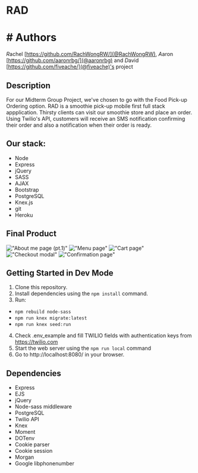 # RAD
# # Authors
*R*achel [https://github.com/RachWongRW/](@RachWongRW), *A*aron [https://github.com/aaronrbg/](@aaronrbg) and *D*avid [https://github.com/fiveache/](@fiveache)'s project

## Description
For our Midterm Group Project, we've chosen to go with the Food Pick-up Ordering option. RAD is a smoothie pick-up mobile first full stack appplication. Thirsty clients can visit our smoothie store and place an order. Using Twilio's API, customers will receive an SMS notification confirming their order and also a notification when their order is ready.

## Our stack: 
- Node
- Express
- jQuery
- SASS
- AJAX
- Bootstrap
- PostgreSQL
- Knex.js
- git
- Heroku

## Final Product
!["About me page (pt.1)"](link)
!["Menu page"](link)
!["Cart page"](link)
!["Checkout modal"](link)
!["Confirmation page"](link)

## Getting Started in Dev Mode

1. Clone this repository.
2. Install dependencies using the `npm install` command.
3. Run:
  - `npm rebuild node-sass`
  - `npm run knex migrate:latest`
  - `npm run knex seed:run`
4. Check .env_example and fill TWILIO fields with authentication keys from https://twilio.com
5. Start the web server using the `npm run local` command
5. Go to http://localhost:8080/ in your browser.

## Dependencies

- Express
- EJS
- jQuery
- Node-sass middleware
- PostgreSQL
- Twilio API
- Knex
- Moment
- DOTenv
- Cookie parser
- Cookie session
- Morgan
- Google libphonenumber
